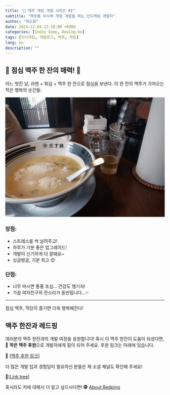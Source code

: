 ```yaml
---
title: "🍻 맥주 게임 개발 시리즈 #1"
subtitle: "맥주를 마시며 게임 개발을 하는 인디게임 개발자"
author: "레드핑"
date: 2024-11-04 12:10:00 +0900
categories: [Indie Game, DevLog-ko]
tags: [인디게임, 개발로그, 맥주, 게임]
lang: ko
description: ""
---
```

## 🍻 점심 맥주 한 잔의 매력! 🍻

어느 멋진 날, 라멘 + 튀김 + 맥주 한 잔으로 점심을 보낸다. 이 한 잔의 맥주가 가져오는 작은 행복의 순간들:

![bear picture](/img/bear.jpg)

### 장점:

- 스트레스를 싹 날려주고!
- 하루가 기분 좋은 업그레이드!
- 개발이 신기하게 더 잘돼요~
- 싱글벙글, 기분 최고 😊

### 단점:

- 너무 마시면 통풍 조심... 건강도 챙기자!
- 가끔 여자친구의 잔소리가 동반됩니다...💦

---

점심 맥주, 적당히 즐기면 더욱 행복해진다!

## 맥주 한잔과 레드핑

여러분의 맥주 한잔과의 개발 여정을 응원합니다! 혹시 이 맥주 한잔이 도움이 되셨다면, 🍻 **작은 맥주 후원**으로 개발자에게 힘이 되어 주세요. 후원 링크는 아래에 있습니다.

🍻 [[맥주 후원 링크](https://github.com/sponsors/RedpingDev)]

더 많은 개발 팁과 경험담이 필요하신 분들은 제 소셜 채널도 확인해 주세요! 

🌲[[Link tree](https://linktr.ee/RedpingGames)]

혹시라도 저에 대해서 더 알고 싶으시다면! 🕵️ [About Redping](/posts/ko/about)